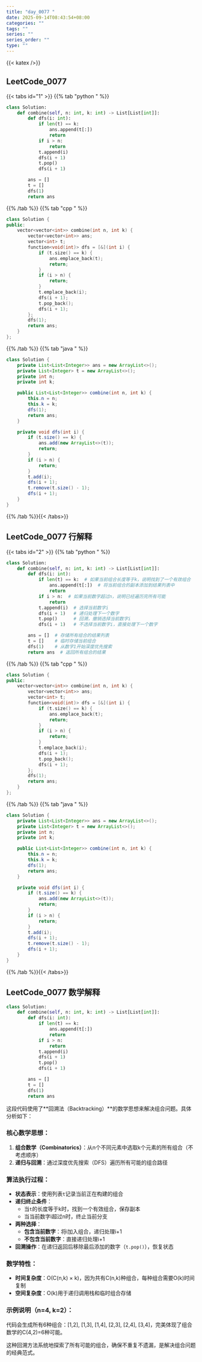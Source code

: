 ```yaml
---
title: "day_0077 "
date: 2025-09-14T08:43:54+08:00
categories: ""
tags: ""
series: ""
series_order: ""
type: ""
---
```


{{< katex />}}


## LeetCode_0077 

{{< tabs id="1" >}}
{{% tab "python " %}}

```python 
class Solution:
    def combine(self, n: int, k: int) -> List[List[int]]:
        def dfs(i: int):
            if len(t) == k:
                ans.append(t[:])
                return
            if i > n:
                return
            t.append(i)
            dfs(i + 1)
            t.pop()
            dfs(i + 1)

        ans = []
        t = []
        dfs(1)
        return ans 
```

{{% /tab %}}
{{% tab "cpp " %}}

```cpp 
class Solution {
public:
    vector<vector<int>> combine(int n, int k) {
        vector<vector<int>> ans;
        vector<int> t;
        function<void(int)> dfs = [&](int i) {
            if (t.size() == k) {
                ans.emplace_back(t);
                return;
            }
            if (i > n) {
                return;
            }
            t.emplace_back(i);
            dfs(i + 1);
            t.pop_back();
            dfs(i + 1);
        };
        dfs(1);
        return ans;
    }
}; 
```

{{% /tab %}}
{{% tab "java " %}}

```java 
class Solution {
    private List<List<Integer>> ans = new ArrayList<>();
    private List<Integer> t = new ArrayList<>();
    private int n;
    private int k;

    public List<List<Integer>> combine(int n, int k) {
        this.n = n;
        this.k = k;
        dfs(1);
        return ans;
    }

    private void dfs(int i) {
        if (t.size() == k) {
            ans.add(new ArrayList<>(t));
            return;
        }
        if (i > n) {
            return;
        }
        t.add(i);
        dfs(i + 1);
        t.remove(t.size() - 1);
        dfs(i + 1);
    }
} 
```

{{% /tab %}}{{< /tabs>}}

## LeetCode_0077  行解释

{{< tabs id="2" >}}
{{% tab "python " %}}

```python
class Solution:
    def combine(self, n: int, k: int) -> List[List[int]]:
        def dfs(i: int):
            if len(t) == k:  # 如果当前组合长度等于k，说明找到了一个有效组合
                ans.append(t[:])  # 将当前组合的副本添加到结果列表中
                return
            if i > n:  # 如果当前数字超过n，说明已经遍历完所有可能
                return
            t.append(i)  # 选择当前数字i
            dfs(i + 1)   # 递归处理下一个数字
            t.pop()      # 回溯，撤销选择当前数字i
            dfs(i + 1)   # 不选择当前数字i，直接处理下一个数字

        ans = []  # 存储所有组合的结果列表
        t = []    # 临时存储当前组合
        dfs(1)    # 从数字1开始深度优先搜索
        return ans  # 返回所有组合的结果
```

{{% /tab %}}
{{% tab "cpp " %}}

```cpp 
class Solution {
public:
    vector<vector<int>> combine(int n, int k) {
        vector<vector<int>> ans;
        vector<int> t;
        function<void(int)> dfs = [&](int i) {
            if (t.size() == k) {
                ans.emplace_back(t);
                return;
            }
            if (i > n) {
                return;
            }
            t.emplace_back(i);
            dfs(i + 1);
            t.pop_back();
            dfs(i + 1);
        };
        dfs(1);
        return ans;
    }
}; 
```

{{% /tab %}}
{{% tab "java " %}}

```java 
class Solution {
    private List<List<Integer>> ans = new ArrayList<>();
    private List<Integer> t = new ArrayList<>();
    private int n;
    private int k;

    public List<List<Integer>> combine(int n, int k) {
        this.n = n;
        this.k = k;
        dfs(1);
        return ans;
    }

    private void dfs(int i) {
        if (t.size() == k) {
            ans.add(new ArrayList<>(t));
            return;
        }
        if (i > n) {
            return;
        }
        t.add(i);
        dfs(i + 1);
        t.remove(t.size() - 1);
        dfs(i + 1);
    }
} 
```

{{% /tab %}}{{< /tabs>}}

## LeetCode_0077  数学解释

```python 
class Solution:
    def combine(self, n: int, k: int) -> List[List[int]]:
        def dfs(i: int):
            if len(t) == k:
                ans.append(t[:])
                return
            if i > n:
                return
            t.append(i)
            dfs(i + 1)
            t.pop()
            dfs(i + 1)

        ans = []
        t = []
        dfs(1)
        return ans 
```


这段代码使用了**回溯法（Backtracking）**的数学思想来解决组合问题。具体分析如下：

### 核心数学思想：
1. **组合数学（Combinatorics）**：从n个不同元素中选取k个元素的所有组合（不考虑顺序）
2. **递归与回溯**：通过深度优先搜索（DFS）遍历所有可能的组合路径

### 算法执行过程：
- **状态表示**：使用列表`t`记录当前正在构建的组合
- **递归终止条件**：
  - 当`t`的长度等于k时，找到一个有效组合，保存副本
  - 当当前数字i超过n时，终止当前分支
- **两种选择**：
  - **包含当前数字**：将i加入组合，递归处理i+1
  - **不包含当前数字**：直接递归处理i+1
- **回溯操作**：在递归返回后移除最后添加的数字（`t.pop()`），恢复状态

### 数学特性：
- **时间复杂度**：O(C(n,k) × k)，因为共有C(n,k)种组合，每种组合需要O(k)时间复制
- **空间复杂度**：O(k)用于递归调用栈和临时组合存储

### 示例说明（n=4, k=2）：
代码会生成所有6种组合：[1,2], [1,3], [1,4], [2,3], [2,4], [3,4]，完美体现了组合数学的C(4,2)=6种可能。

这种回溯方法系统地探索了所有可能的组合，确保不重复不遗漏，是解决组合问题的经典范式。


